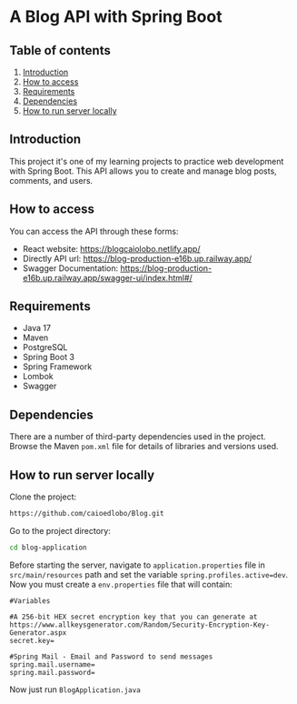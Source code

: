 
# A Blog API with Spring Boot

## Table of contents
1. [Introduction](#introduction)
2. [How to access](#how-to-access)
3. [Requirements](#requirements)
4. [Dependencies](#dependencies)
5. [How to run server locally](#how-to-run-server-locally)


## Introduction
This project it's one of my learning projects to practice web development with Spring Boot. This API allows you to create and manage blog posts, comments, and users.


## How to access
You can access the API through these forms:
* React website: https://blogcaiolobo.netlify.app/
* Directly API url:  https://blog-production-e16b.up.railway.app/
* Swagger Documentation: https://blog-production-e16b.up.railway.app/swagger-ui/index.html#/


## Requirements

* Java 17
* Maven
* PostgreSQL
* Spring Boot 3
* Spring Framework
* Lombok
* Swagger


## Dependencies

There are a number of third-party dependencies used in the project. Browse the Maven ```pom.xml``` file for details of libraries and versions used.
## How to run server locally

Clone the project:

```bash
https://github.com/caioedlobo/Blog.git 
```

Go to the project directory:
```bash
cd blog-application
```

Before starting the server, navigate to ```application.properties``` file in ```src/main/resources``` path and set the variable ```spring.profiles.active=dev```. Now you must create a ```env.properties``` file that will contain:

```
#Variables

#A 256-bit HEX secret encryption key that you can generate at https://www.allkeysgenerator.com/Random/Security-Encryption-Key-Generator.aspx
secret.key=

#Spring Mail - Email and Password to send messages
spring.mail.username=
spring.mail.password=
```

Now just run ```BlogApplication.java```
